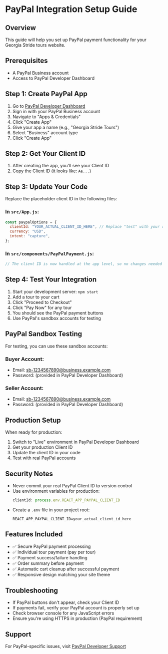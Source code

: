 # PayPal Integration Setup Guide

## Overview
This guide will help you set up PayPal payment functionality for your Georgia Stride tours website.

## Prerequisites
- A PayPal Business account
- Access to PayPal Developer Dashboard

## Step 1: Create PayPal App
1. Go to [PayPal Developer Dashboard](https://developer.paypal.com/)
2. Sign in with your PayPal Business account
3. Navigate to "Apps & Credentials"
4. Click "Create App"
5. Give your app a name (e.g., "Georgia Stride Tours")
6. Select "Business" account type
7. Click "Create App"

## Step 2: Get Your Client ID
1. After creating the app, you'll see your Client ID
2. Copy the Client ID (it looks like: `Ae...`)

## Step 3: Update Your Code
Replace the placeholder client ID in the following files:

### In `src/App.js`:
```javascript
const paypalOptions = {
  clientId: "YOUR_ACTUAL_CLIENT_ID_HERE", // Replace "test" with your real client ID
  currency: "USD",
  intent: "capture",
};
```

### In `src/components/PayPalPayment.js`:
```javascript
// The client ID is now handled at the app level, so no changes needed here
```

## Step 4: Test Your Integration
1. Start your development server: `npm start`
2. Add a tour to your cart
3. Click "Proceed to Checkout"
4. Click "Pay Now" for any tour
5. You should see the PayPal payment buttons
6. Use PayPal's sandbox accounts for testing

## PayPal Sandbox Testing
For testing, you can use these sandbox accounts:

### Buyer Account:
- Email: sb-1234567890@business.example.com
- Password: (provided in PayPal Developer Dashboard)

### Seller Account:
- Email: sb-1234567890@business.example.com
- Password: (provided in PayPal Developer Dashboard)

## Production Setup
When ready for production:

1. Switch to "Live" environment in PayPal Developer Dashboard
2. Get your production Client ID
3. Update the client ID in your code
4. Test with real PayPal accounts

## Security Notes
- Never commit your real PayPal Client ID to version control
- Use environment variables for production:
  ```javascript
  clientId: process.env.REACT_APP_PAYPAL_CLIENT_ID
  ```
- Create a `.env` file in your project root:
  ```
  REACT_APP_PAYPAL_CLIENT_ID=your_actual_client_id_here
  ```

## Features Included
- ✅ Secure PayPal payment processing
- ✅ Individual tour payment (pay per tour)
- ✅ Payment success/failure handling
- ✅ Order summary before payment
- ✅ Automatic cart cleanup after successful payment
- ✅ Responsive design matching your site theme

## Troubleshooting
- If PayPal buttons don't appear, check your Client ID
- If payments fail, verify your PayPal account is properly set up
- Check browser console for any JavaScript errors
- Ensure you're using HTTPS in production (PayPal requirement)

## Support
For PayPal-specific issues, visit [PayPal Developer Support](https://developer.paypal.com/support/)
